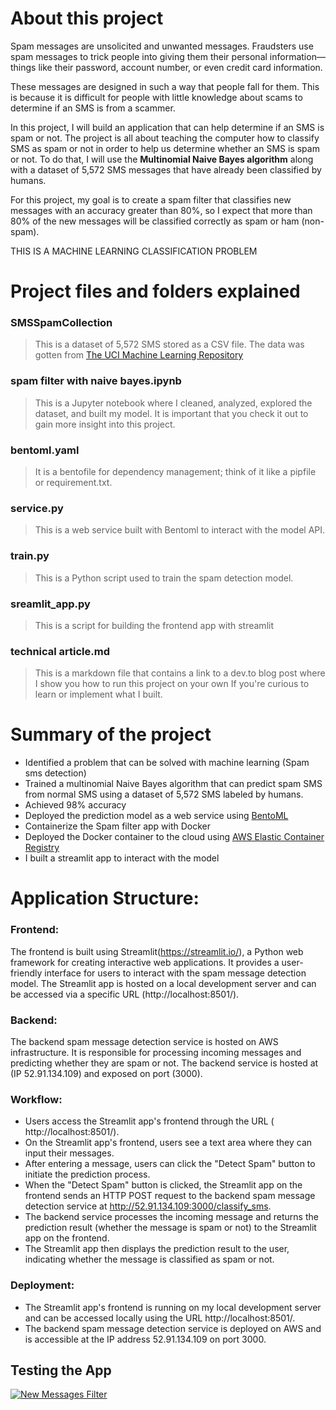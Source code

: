 # About this project 

Spam messages are unsolicited and unwanted messages. Fraudsters use spam messages to trick people into giving them their personal information—things like their password, account number, or even credit card information.

These messages are designed in such a way that people fall for them. This is because it is difficult for people with little knowledge about scams to determine if an SMS is from a scammer.

In this project, I will build an application that can help determine if an SMS is spam or not. The project is all about teaching the computer how to classify SMS as spam or not in order to help us determine whether an SMS is spam or not. To do that, I will use the **Multinomial Naive Bayes algorithm** along with a dataset of 5,572 SMS messages that have already been classified by humans.

For this project, my goal is to create a spam filter that classifies new messages with an accuracy greater than 80%, so I expect that more than 80% of the new messages will be classified correctly as spam or ham (non-spam).

THIS IS A MACHINE LEARNING CLASSIFICATION PROBLEM




# Project files and folders explained 

### SMSSpamCollection
> This is a dataset of 5,572 SMS stored as a CSV file. The data was gotten from [The UCI Machine Learning Repository](https://archive.ics.uci.edu/dataset/228/sms+spam+collection)

### spam filter with naive bayes.ipynb
> This is a Jupyter notebook where I cleaned, analyzed, explored the dataset, and built my model. It is important that you check it out to gain more insight into this project.

### bentoml.yaml
> It is a bentofile for dependency management; think of it like a pipfile or requirement.txt.

### service.py
> This is a web service built with Bentoml to interact with the model API.

### train.py
> This is a Python script used to train the spam detection model.
> 
### sreamlit_app.py
> This is a script for building the frontend app with streamlit
> 
### technical article.md
> This is a markdown file that contains a link to a dev.to blog post where I show you how to run this project on your own If you're curious to learn or implement what I built.
 
# Summary of the project
- Identified a problem that can be solved with machine learning (Spam sms detection) 
- Trained a multinomial Naive Bayes algorithm that can predict spam SMS from normal SMS using a dataset of 5,572 SMS labeled by humans.
- Achieved 98% accuracy 
- Deployed the prediction model as a web service using [BentoML](https://www.bentoml.com/) 
- Containerize the Spam filter app with Docker
- Deployed the Docker container to the cloud using [AWS Elastic Container Registry](https://github.com/dimzachar/mlzoomcamp/blob/master/Notes/cloud.md)
- I built a streamlit app to interact with the model
  

# Application Structure:

### Frontend:

The frontend is built using Streamlit(https://streamlit.io/), a Python web framework for creating interactive web applications.
It provides a user-friendly interface for users to interact with the spam message detection model.
The Streamlit app is hosted on a local development server and can be accessed via a specific URL (http://localhost:8501/).

### Backend:

The backend spam message detection service is  hosted on AWS infrastructure.
It is responsible for processing incoming messages and predicting whether they are spam or not.
The backend service is hosted at (IP 52.91.134.109) and exposed on port (3000).

### Workflow:

- Users access the Streamlit app's frontend through the URL ( http://localhost:8501/).
- On the Streamlit app's frontend, users see a text area where they can input their messages.
- After entering a message, users can click the "Detect Spam" button to initiate the prediction process.
- When the "Detect Spam" button is clicked, the Streamlit app on the frontend sends an HTTP POST request to the backend spam message detection service at http://52.91.134.109:3000/classify_sms.
- The backend service processes the incoming message and returns the prediction result (whether the message is spam or not) to the Streamlit app on the frontend.
- The Streamlit app then displays the prediction result to the user, indicating whether the message is classified as spam or not.

### Deployment:

- The Streamlit app's frontend is running on my local development server and can be accessed locally using the URL http://localhost:8501/.
- The backend spam message detection service is deployed on AWS  and is accessible at the IP address 52.91.134.109 on port 3000.


## Testing the App

[![ New Messages Filter](https://img.youtube.com/vi/eMt6svANxjM/0.jpg)](https://youtu.be/eMt6svANxjM)






